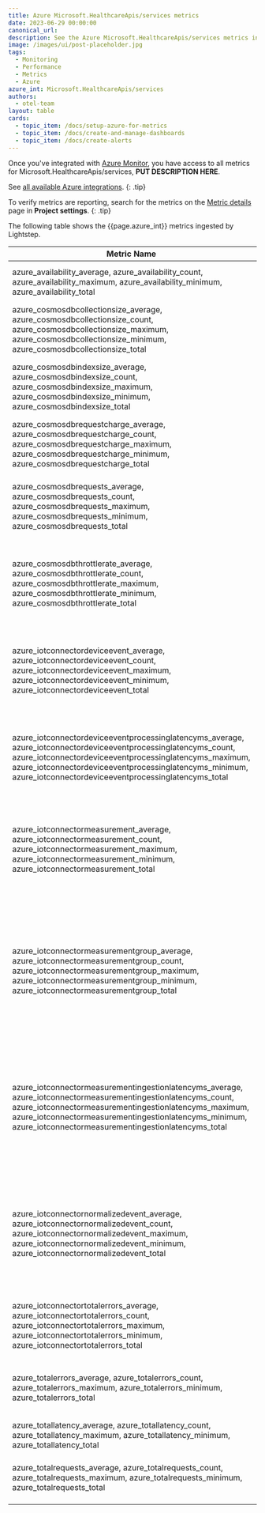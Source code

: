 ```yaml
---
title: Azure Microsoft.HealthcareApis/services metrics
date: 2023-06-29 00:00:00
canonical_url:
description: See the Azure Microsoft.HealthcareApis/services metrics ingested by Lightstep Observability
image: /images/ui/post-placeholder.jpg
tags:
  - Monitoring
  - Performance
  - Metrics
  - Azure
azure_int: Microsoft.HealthcareApis/services
authors:
  - otel-team
layout: table
cards:
  - topic_item: /docs/setup-azure-for-metrics
  - topic_item: /docs/create-and-manage-dashboards
  - topic_item: /docs/create-alerts
---
```

Once you've integrated with [Azure Monitor](/docs/setup-azure-for-metrics), you have access to all metrics for Microsoft.HealthcareApis/services, **PUT DESCRIPTION HERE**. 

See [all available Azure integrations](/docs/azure-metrics).
{: .tip}

To verify metrics are reporting, search for the metrics on the [Metric details](/docs/manage-metric-details) page in **Project settings**.
{: .tip}

The following table shows the {{page.azure_int}} metrics ingested by Lightstep.
<table class="table-aws">
<colgroup><col span="1" style="width: 35%;" /><col span="1" style="width: 15%;" /><col span="1" style="width: 35%;" /></colgroup>
  <thead>
    <th>Metric Name</th>
    <th>Unit</th>
    <th>Description</th>
  </thead>
  <tr>
    <td>azure_availability_average, azure_availability_count, azure_availability_maximum, azure_availability_minimum, azure_availability_total</td>
    <td>Percent</td>
    <td>The availability rate of the service.</td>
  </tr>
  <tr>
    <td>azure_cosmosdbcollectionsize_average, azure_cosmosdbcollectionsize_count, azure_cosmosdbcollectionsize_maximum, azure_cosmosdbcollectionsize_minimum, azure_cosmosdbcollectionsize_total</td>
    <td>Bytes</td>
    <td>The size of the backing Cosmos DB collection, in bytes.</td>
  </tr>
  <tr>
    <td>azure_cosmosdbindexsize_average, azure_cosmosdbindexsize_count, azure_cosmosdbindexsize_maximum, azure_cosmosdbindexsize_minimum, azure_cosmosdbindexsize_total</td>
    <td>Bytes</td>
    <td>The size of the backing Cosmos DB collection's index, in bytes.</td>
  </tr>
  <tr>
    <td>azure_cosmosdbrequestcharge_average, azure_cosmosdbrequestcharge_count, azure_cosmosdbrequestcharge_maximum, azure_cosmosdbrequestcharge_minimum, azure_cosmosdbrequestcharge_total</td>
    <td>Count</td>
    <td>The RU usage of requests to the service's backing Cosmos DB.</td>
  </tr>
  <tr>
    <td>azure_cosmosdbrequests_average, azure_cosmosdbrequests_count, azure_cosmosdbrequests_maximum, azure_cosmosdbrequests_minimum, azure_cosmosdbrequests_total</td>
    <td>Count</td>
    <td>The total number of requests made to a service's backing Cosmos DB.</td>
  </tr>
  <tr>
    <td>azure_cosmosdbthrottlerate_average, azure_cosmosdbthrottlerate_count, azure_cosmosdbthrottlerate_maximum, azure_cosmosdbthrottlerate_minimum, azure_cosmosdbthrottlerate_total</td>
    <td>Count</td>
    <td>The total number of 429 responses from a service's backing Cosmos DB.</td>
  </tr>
  <tr>
    <td>azure_iotconnectordeviceevent_average, azure_iotconnectordeviceevent_count, azure_iotconnectordeviceevent_maximum, azure_iotconnectordeviceevent_minimum, azure_iotconnectordeviceevent_total</td>
    <td>Count</td>
    <td>The total number of messages received by the Azure IoT Connector for FHIR prior to any normalization.</td>
  </tr>
  <tr>
    <td>azure_iotconnectordeviceeventprocessinglatencyms_average, azure_iotconnectordeviceeventprocessinglatencyms_count, azure_iotconnectordeviceeventprocessinglatencyms_maximum, azure_iotconnectordeviceeventprocessinglatencyms_minimum, azure_iotconnectordeviceeventprocessinglatencyms_total</td>
    <td>Milliseconds</td>
    <td>The average time between an event's ingestion time and the time the event is processed for normalization.</td>
  </tr>
  <tr>
    <td>azure_iotconnectormeasurement_average, azure_iotconnectormeasurement_count, azure_iotconnectormeasurement_maximum, azure_iotconnectormeasurement_minimum, azure_iotconnectormeasurement_total</td>
    <td>Count</td>
    <td>The number of normalized value readings received by the FHIR conversion stage of the Azure IoT Connector for FHIR.</td>
  </tr>
  <tr>
    <td>azure_iotconnectormeasurementgroup_average, azure_iotconnectormeasurementgroup_count, azure_iotconnectormeasurementgroup_maximum, azure_iotconnectormeasurementgroup_minimum, azure_iotconnectormeasurementgroup_total</td>
    <td>Count</td>
    <td>The total number of unique groupings of measurements across type, device, patient, and configured time period generated by the FHIR conversion stage.</td>
  </tr>
  <tr>
    <td>azure_iotconnectormeasurementingestionlatencyms_average, azure_iotconnectormeasurementingestionlatencyms_count, azure_iotconnectormeasurementingestionlatencyms_maximum, azure_iotconnectormeasurementingestionlatencyms_minimum, azure_iotconnectormeasurementingestionlatencyms_total</td>
    <td>Milliseconds</td>
    <td>The time period between when the IoT Connector received the device data and when the data is processed by the FHIR conversion stage.</td>
  </tr>
  <tr>
    <td>azure_iotconnectornormalizedevent_average, azure_iotconnectornormalizedevent_count, azure_iotconnectornormalizedevent_maximum, azure_iotconnectornormalizedevent_minimum, azure_iotconnectornormalizedevent_total</td>
    <td>Count</td>
    <td>The total number of mapped normalized values outputted from the normalization stage of the the Azure IoT Connector for FHIR.</td>
  </tr>
  <tr>
    <td>azure_iotconnectortotalerrors_average, azure_iotconnectortotalerrors_count, azure_iotconnectortotalerrors_maximum, azure_iotconnectortotalerrors_minimum, azure_iotconnectortotalerrors_total</td>
    <td>Count</td>
    <td>The total number of errors logged by the Azure IoT Connector for FHIR</td>
  </tr>
  <tr>
    <td>azure_totalerrors_average, azure_totalerrors_count, azure_totalerrors_maximum, azure_totalerrors_minimum, azure_totalerrors_total</td>
    <td>Count</td>
    <td>The total number of internal server errors encountered by the service.</td>
  </tr>
  <tr>
    <td>azure_totallatency_average, azure_totallatency_count, azure_totallatency_maximum, azure_totallatency_minimum, azure_totallatency_total</td>
    <td>Milliseconds</td>
    <td>The response latency of the service.</td>
  </tr>
  <tr>
    <td>azure_totalrequests_average, azure_totalrequests_count, azure_totalrequests_maximum, azure_totalrequests_minimum, azure_totalrequests_total</td>
    <td>Count</td>
    <td>The total number of requests received by the service.</td>
  </tr>
</table>
